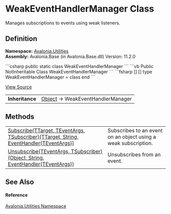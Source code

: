 # WeakEventHandlerManager Class


Manages subscriptions to events using weak listeners.



## Definition
**Namespace:** <a href="N_Avalonia_Utilities">Avalonia.Utilities</a>  
**Assembly:** Avalonia.Base (in Avalonia.Base.dll) Version: 11.2.0

<Tabs groupId="api-code-preview">
<TabItem value="csharp" label="C#">
```csharp
public static class WeakEventHandlerManager
```
</TabItem>
<TabItem value="vb" label="VB">
```vb
Public NotInheritable Class WeakEventHandlerManager
```
</TabItem>
<TabItem value="fsharp" label="F#">
```fsharp
[<AbstractClassAttribute>]
[<SealedAttribute>]
type WeakEventHandlerManager = class end
```
</TabItem>
</Tabs>



<a href="https://github.com/AvaloniaUI/Avalonia/tree/master/src/Avalonia.Base/Utilities/WeakEventHandlerManager.cs" title="View the source code">View Source</a>

<table>
<tr><td><strong>Inheritance</strong></td><td><a href="https://learn.microsoft.com/dotnet/api/system.object" target="_blank" rel="noopener noreferrer">Object</a>  →  WeakEventHandlerManager</td></tr>
</table>



## Methods
<table>
<tr>
<td><a href="M_Avalonia_Utilities_WeakEventHandlerManager_Subscribe__3">Subscribe(TTarget, TEventArgs, TSubscriber)(TTarget, String, EventHandler(TEventArgs))</a></td>
<td>Subscribes to an event on an object using a weak subscription.</td>
</tr>
<tr>
<td><a href="M_Avalonia_Utilities_WeakEventHandlerManager_Unsubscribe__2">Unsubscribe(TEventArgs, TSubscriber)(Object, String, EventHandler(TEventArgs))</a></td>
<td>Unsubscribes from an event.</td>
</tr>
</table>

## See Also


#### Reference
<a href="N_Avalonia_Utilities">Avalonia.Utilities Namespace</a>  

